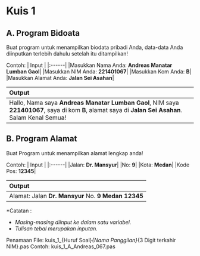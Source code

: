 # Kuis 1

## A. Program Bidoata
Buat program untuk menampilkan biodata pribadi Anda, data-data Anda diinputkan terlebih dahulu setelah itu ditampilkan!

Contoh:
| Input |
|:------|
|Masukkan Nama Anda: **Andreas Manatar Lumban Gaol**|
|Masukkan NIM Anda: **221401067**|
|Masukkan Kom Anda: **B**|
|Masukkan Alamat Anda: **Jalan Sei Asahan**|

| Output |
|:------|
|Hallo, Nama saya **Andreas Manatar Lumban Gaol**, NIM saya **221401067**, saya di kom **B**, alamat saya di **Jalan Sei Asahan**. Salam Kenal Semua!|

## B. Program Alamat
Buat Program untuk menampilkan alamat lengkap anda!

Contoh:
| Input |
|:------|
|Jalan: **Dr. Mansyur**|
|No: **9**|
|Kota: **Medan**|
|Kode Pos: **12345**|

| Output |
|:------|
|Alamat: Jalan **Dr. Mansyur** No. **9** **Medan** **12345**|

*Catatan :
- _Masing-masing diinput ke dalam satu variabel._
- _Tulisan tebal merupakan inputan._

Penamaan File:
kuis_1_{Huruf Soal}_{Nama Panggilan}_{3 Digit terkahir NIM}.pas
Contoh:
kuis_1_A_Andreas_067.pas
